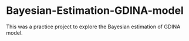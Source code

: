 # Bayesian-Estimation-GDINA-model
This was a practice project to explore the Bayesian estimation of GDINA model.
